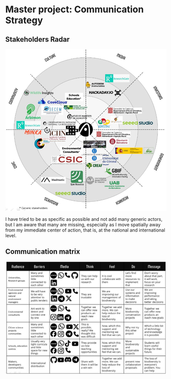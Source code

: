 # **Master project: Communication Strategy**

## Stakeholders Radar

![My stakeholders radar](../images/MT_StakeholdersRadar.JPG)

I have tried to be as specific as possible and not add many generic actors, but I am aware that many are missing, especially as I move spatially away from my immediate center of action, that is, at the national and international level.

## Communication matrix

![Communication matrix](../images/MP_CommunicationMatrix.JPG)